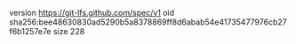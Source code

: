 version https://git-lfs.github.com/spec/v1
oid sha256:bee48630830ad5290b5a8378869ff8d6abab54e41735477976cb27f6b1257e7e
size 228
